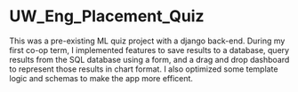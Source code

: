 # UW_Eng_Placement_Quiz
This was a pre-existing ML quiz project with a django back-end. During my first co-op term, I implemented features to save results to a database, query results from the SQL database using a form, and a drag and drop dashboard to represent those results in chart format. I also optimized some template logic and schemas to make the app more efficent.
